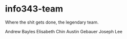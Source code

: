 # info343-team
Where the shit gets done, the legendary team. 

Andrew Bayles
Elisabeth Chin
Austin Gebauer
Joseph Lee